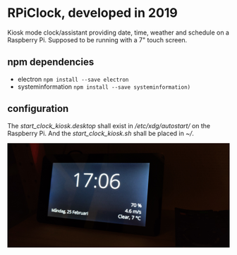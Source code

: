 # RPiClock, developed in 2019
Kiosk mode clock/assistant providing date, time, weather and schedule on a Raspberry Pi. Supposed to be running with a 7" touch screen.


## npm dependencies
- electron `npm install --save electron`
- systeminformation `npm install --save systeminformation)`


## configuration
The *start_clock_kiosk.desktop* shall exist in */etc/xdg/autostart/* on the Raspberry Pi. And the *start_clock_kiosk.sh* shall be placed in *~/*.

![Sample of departures](https://raw.githubusercontent.com/jaackhiee/rpiclock/master/rpiclock-sample.jpg)
